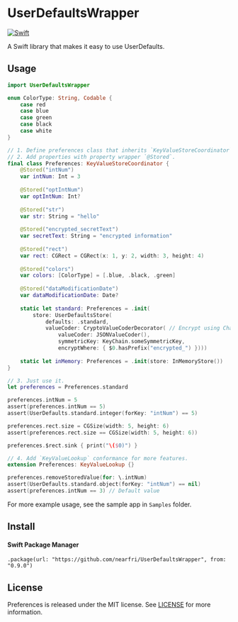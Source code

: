# UserDefaultsWrapper
[![Swift](https://github.com/nearfri/UserDefaultsWrapper/actions/workflows/swift.yml/badge.svg)](https://github.com/nearfri/UserDefaultsWrapper/actions/workflows/swift.yml)

A Swift library that makes it easy to use UserDefaults.

## Usage
```swift
import UserDefaultsWrapper

enum ColorType: String, Codable {
    case red
    case blue
    case green
    case black
    case white
}

// 1. Define preferences class that inherits `KeyValueStoreCoordinator`.
// 2. Add properties with property wrapper `@Stored`.
final class Preferences: KeyValueStoreCoordinator {
    @Stored("intNum")
    var intNum: Int = 3
    
    @Stored("optIntNum")
    var optIntNum: Int?
    
    @Stored("str")
    var str: String = "hello"
    
    @Stored("encrypted_secretText")
    var secretText: String = "encrypted information"
    
    @Stored("rect")
    var rect: CGRect = CGRect(x: 1, y: 2, width: 3, height: 4)
    
    @Stored("colors")
    var colors: [ColorType] = [.blue, .black, .green]
    
    @Stored("dataModificationDate")
    var dataModificationDate: Date?
    
    static let standard: Preferences = .init(
        store: UserDefaultsStore(
            defaults: .standard,
            valueCoder: CryptoValueCoderDecorator( // Encrypt using ChaChaPoly
                valueCoder: JSONValueCoder(),
                symmetricKey: KeyChain.someSymmetricKey,
                encryptWhere: { $0.hasPrefix("encrypted_") })))
    
    static let inMemory: Preferences = .init(store: InMemoryStore())
}

// 3. Just use it.
let preferences = Preferences.standard

preferences.intNum = 5
assert(preferences.intNum == 5)
assert(UserDefaults.standard.integer(forKey: "intNum") == 5)

preferences.rect.size = CGSize(width: 5, height: 6)
assert(preferences.rect.size == CGSize(width: 5, height: 6))

preferences.$rect.sink { print("\($0)") }

// 4. Add `KeyValueLookup` conformance for more features.
extension Preferences: KeyValueLookup {}

preferences.removeStoredValue(for: \.intNum)
assert(UserDefaults.standard.object(forKey: "intNum") == nil)
assert(preferences.intNum == 3) // Default value
```

For more example usage, see the sample app in `Samples` folder.

## Install

#### Swift Package Manager
```
.package(url: "https://github.com/nearfri/UserDefaultsWrapper", from: "0.9.0")
```

## License
Preferences is released under the MIT license. See [LICENSE](https://github.com/nearfri/UserDefaultsWrapper/blob/master/LICENSE) for more information.



